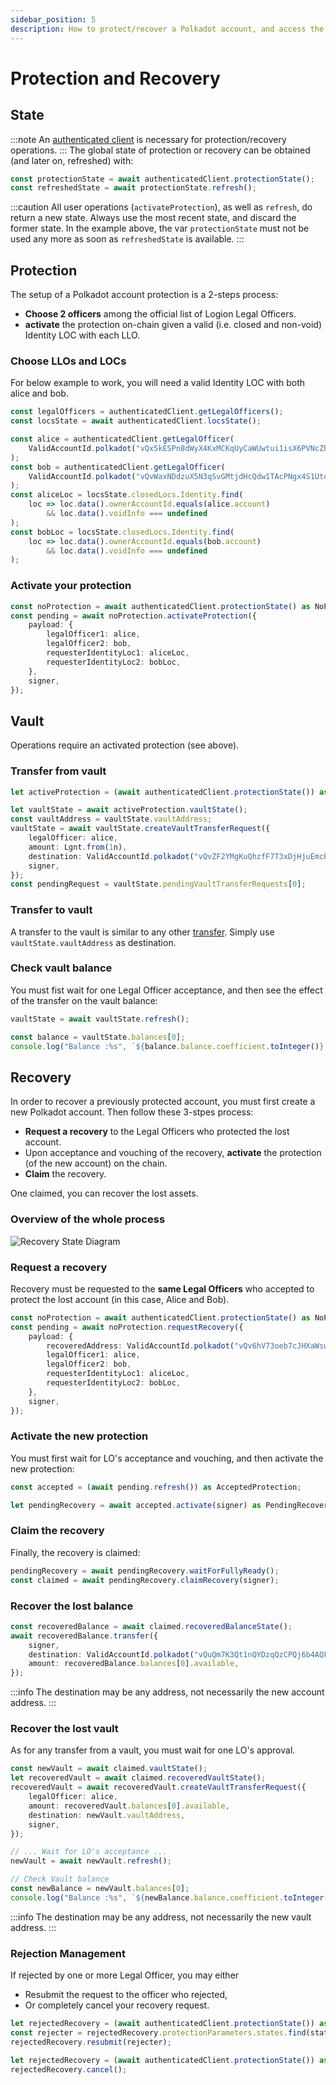```yaml
---
sidebar_position: 5
description: How to protect/recover a Polkadot account, and access the vault.
---
```


# Protection and Recovery

## State

:::note
An [authenticated client](authentication.md) is necessary for protection/recovery operations.
:::
The global state of protection or recovery can be obtained (and later on, refreshed) with:

```typescript
const protectionState = await authenticatedClient.protectionState();
const refreshedState = await protectionState.refresh();
```

:::caution
All user operations (`activateProtection`), as well as `refresh`, do return a new state.
Always use the most recent state, and discard the former state.
In the example above, the var `protectionState` must not be used any more as soon as `refreshedState` is available.
:::

## Protection

The setup of a Polkadot account protection is a 2-steps process:
* **Choose 2 officers** among the official list of Logion Legal Officers.
* **activate** the protection on-chain given a valid (i.e. closed and non-void) Identity LOC with each LLO.

### Choose LLOs and LOCs

For below example to work, you will need a valid Identity LOC with both alice and bob.

```typescript
const legalOfficers = authenticatedClient.getLegalOfficers();
const locsState = await authenticatedClient.locsState();

const alice = authenticatedClient.getLegalOfficer(
    ValidAccountId.polkadot("vQx5kESPn8dWyX4KxMCKqUyCaWUwtui1isX6PVNcZh2Ghjitr")
);
const bob = authenticatedClient.getLegalOfficer(
    ValidAccountId.polkadot("vQvWaxNDdzuX5N3qSvGMtjdHcQdw1TAcPNgx4S1Utd3MTxYeN")
);
const aliceLoc = locsState.closedLocs.Identity.find(
    loc => loc.data().ownerAccountId.equals(alice.account)
        && loc.data().voidInfo === undefined
);
const bobLoc = locsState.closedLocs.Identity.find(
    loc => loc.data().ownerAccountId.equals(bob.account)
        && loc.data().voidInfo === undefined
);
```

### Activate your protection

```typescript
const noProtection = await authenticatedClient.protectionState() as NoProtection;
const pending = await noProtection.activateProtection({
    payload: {
        legalOfficer1: alice,
        legalOfficer2: bob,
        requesterIdentityLoc1: aliceLoc,
        requesterIdentityLoc2: bobLoc,
    },
    signer,
});
```

## Vault
Operations require an activated protection (see above).

### Transfer from vault

```typescript
let activeProtection = (await authenticatedClient.protectionState()) as ActiveProtection;

let vaultState = await activeProtection.vaultState();
const vaultAddress = vaultState.vaultAddress;
vaultState = await vaultState.createVaultTransferRequest({
    legalOfficer: alice,
    amount: Lgnt.from(1n),
    destination: ValidAccountId.polkadot("vQvZF2YMgKuQhzfF7T3xDjHjuEmcPSUVEoUDPy1mzuSXzFgca"),
    signer,
});
const pendingRequest = vaultState.pendingVaultTransferRequests[0];
```

### Transfer to vault

A transfer to the vault is similar to any other [transfer](balance-transactions#transfer).
Simply use `vaultState.vaultAddress` as destination.

### Check vault balance

You must fist wait for one Legal Officer acceptance, and then see the effect of the transfer on the vault balance:

```typescript
vaultState = await vaultState.refresh();

const balance = vaultState.balances[0];
console.log("Balance :%s", `${balance.balance.coefficient.toInteger()}.${balance.balance.coefficient.toFixedPrecisionDecimals(2)}${balance.balance.prefix.symbol}`)
```

## Recovery

In order to recover a previously protected account, you must first create a new Polkadot account. Then follow these 3-stpes process:
* **Request a recovery** to the Legal Officers who protected the lost account.
* Upon acceptance and vouching of the recovery, **activate** the protection (of the new account) on the chain.
* **Claim** the recovery.

One claimed, you can recover the lost assets.

### Overview of the whole process

![Recovery State Diagram](img/recovery-state.png)

### Request a recovery

Recovery must be requested to the **same Legal Officers** who accepted to protect the lost account (in this case, Alice and Bob).

```typescript
const noProtection = await authenticatedClient.protectionState() as NoProtection;
const pending = await noProtection.requestRecovery({
    payload: {
        recoveredAddress: ValidAccountId.polkadot("vQv6hV73oeb7cJHXaWsw3K4bmgHjzxj9zm3nZtZPsxbsvhcTk"),
        legalOfficer1: alice,
        legalOfficer2: bob,
        requesterIdentityLoc1: aliceLoc,
        requesterIdentityLoc2: bobLoc,
    },
    signer,
});
```

### Activate the new protection

You must first wait for LO's acceptance and vouching, and then activate the new protection:

```typescript
const accepted = (await pending.refresh()) as AcceptedProtection;

let pendingRecovery = await accepted.activate(signer) as PendingRecovery;
```

### Claim the recovery

Finally, the recovery is claimed:

```typescript
pendingRecovery = await pendingRecovery.waitForFullyReady();
const claimed = await pendingRecovery.claimRecovery(signer);
```

### Recover the lost balance

```typescript
const recoveredBalance = await claimed.recoveredBalanceState();
await recoveredBalance.transfer({
    signer,
    destination: ValidAccountId.polkadot("vQuQm7K3Qt1nQYDzqQzCPQj6b4AQFPZgD5FLnEpBTvCx1rVix"),
    amount: recoveredBalance.balances[0].available,
});
```

:::info
The destination may be any address, not necessarily the new account address.
:::

### Recover the lost vault

As for any transfer from a vault, you must wait for one LO's approval.

```typescript
const newVault = await claimed.vaultState();
let recoveredVault = await claimed.recoveredVaultState();
recoveredVault = await recoveredVault.createVaultTransferRequest({
    legalOfficer: alice,
    amount: recoveredVault.balances[0].available,
    destination: newVault.vaultAddress,
    signer,
});

// ... Wait for LO's acceptance ...
newVault = await newVault.refresh();

// Check Vault balance
const newBalance = newVault.balances[0];
console.log("Balance :%s", `${newBalance.balance.coefficient.toInteger()}.${newBalance.balance.coefficient.toFixedPrecisionDecimals(2)}${newBalance.balance.prefix.symbol}`);
```

:::info
The destination may be any address, not necessarily the new vault address.
:::

### Rejection Management

If rejected by one or more Legal Officer, you may either
* Resubmit the request to the officer who rejected,
* Or completely cancel your recovery request.

```typescript title="Resubmit to LO who rejected"
let rejectedRecovery = (await authenticatedClient.protectionState()) as RejectedRecovery;
const rejecter = rejectedRecovery.protectionParameters.states.find(state => state.status === "REJECTED")!.legalOfficer;
rejectedRecovery.resubmit(rejecter);
```

```typescript title="Cancel the recovery request"
let rejectedRecovery = (await authenticatedClient.protectionState()) as RejectedRecovery;
rejectedRecovery.cancel();
```
